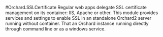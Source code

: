 ﻿#Orchard.SSLCertificate
Regular web apps delegate SSL certificate management on its container: IIS, Apache or other.
This module provides services and settings to enable SSL in an standalone Orchard2 server running without container. 
That an Orchard instance running directly through command line or as a windows service.